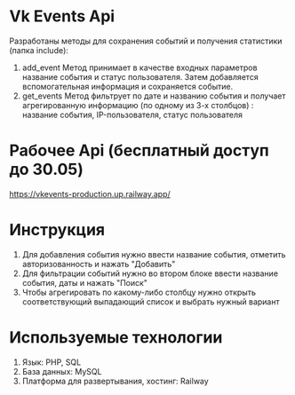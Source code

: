 # Vk Events Api
Разработаны методы для сохранения событий и получения статистики (папка include):
1. add_event
Метод принимает в качестве входных параметров название события и статус пользователя. Затем добавляется вспомогательная информация и сохраняется событие.
2. get_events
Метод фильтрует по дате и названию события и получает агрегированную информацию (по одному из 3-х столбцов) : название события, IP-пользователя, статус пользователя
# Рабочее Api (бесплатный доступ до 30.05)
https://vkevents-production.up.railway.app/
# Инструкция
1. Для добавления события нужно ввести название события, отметить авторизованность и нажать "Добавить" 
2. Для фильтрации событий нужно во втором блоке ввести название события, даты и нажать "Поиск"
3. Чтобы агрегировать по какому-либо столбцу нужно открыть соответствующий выпадающий список и выбрать нужный вариант
# Используемые технологии
1. Язык: PHP, SQL
2. База данных: MySQL
3. Платформа для развертывания, хостинг: Railway
